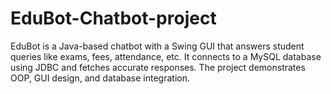 # EduBot-Chatbot-project
EduBot is a Java-based chatbot with a Swing GUI that answers student queries like exams, fees, attendance, etc. It connects to a MySQL database using JDBC and fetches accurate responses. The project demonstrates OOP, GUI design, and database integration.
